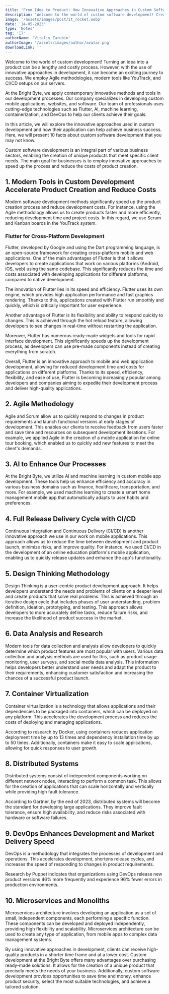 ```yaml
---
title: 'From Idea to Product: How Innovative Approaches in Custom Software Development Help Achieve Goals'
description: 'Welcome to the world of custom software development! Creating a product from idea to implementation can be a lengthy and costly process.'
image: '/assets/images/post/it_rocket.webp'
date: '14-05-2023'
type: 'Notes'
tag: 'IT'
authorName: 'Vitaliy Zarubin'
authorImage: '/assets/images/author/avatar.png'
downloadLink: ''
---
```


Welcome to the world of custom development! Turning an idea into a product can be a lengthy and costly process. However, with the use of innovative approaches in development, it can become an exciting journey to success. We employ Agile methodologies, modern tools like YouTrack, and CI/CD setups on our servers.

At the Bright Byte, we apply contemporary innovative methods and tools in our development processes. Our company specializes in developing custom mobile applications, websites, and software. Our team of professionals uses cutting-edge technologies such as Flutter, AI, machine learning, containerization, and DevOps to help our clients achieve their goals.

In this article, we will explore the innovative approaches used in custom development and how their application can help achieve business success. Here, we will present 10 facts about custom software development that you may not know.

Custom software development is an integral part of various business sectors, enabling the creation of unique products that meet specific client needs. The main goal for businesses is to employ innovative approaches to speed up the process and reduce the costs of product creation.

## 1. Modern Tools in Custom Development Accelerate Product Creation and Reduce Costs

Modern software development methods significantly speed up the product creation process and reduce development costs. For instance, using the Agile methodology allows us to create products faster and more efficiently, reducing development time and project costs. In this regard, we use Scrum and Kanban boards in the YouTrack system.

### Flutter for Cross-Platform Development

Flutter, developed by Google and using the Dart programming language, is an open-source framework for creating cross-platform mobile and web applications. One of the main advantages of Flutter is that it allows developers to create applications that work on various platforms (Android, iOS, web) using the same codebase. This significantly reduces the time and costs associated with developing applications for different platforms, compared to native development.

The innovation of Flutter lies in its speed and efficiency. Flutter uses its own engine, which provides high application performance and fast graphics rendering. Thanks to this, applications created with Flutter run smoothly and quickly, which is critically important for user experience.

Another advantage of Flutter is its flexibility and ability to respond quickly to changes. This is achieved through the hot reload feature, allowing developers to see changes in real-time without restarting the application.

Moreover, Flutter has numerous ready-made widgets and tools for rapid interface development. This significantly speeds up the development process, as developers can use pre-made components instead of creating everything from scratch.

Overall, Flutter is an innovative approach to mobile and web application development, allowing for reduced development time and costs for applications on different platforms. Thanks to its speed, efficiency, flexibility, and ease of use, Flutter is becoming increasingly popular among developers and companies aiming to expedite their development process and deliver high-quality applications.

## 2. Agile Methodology

Agile and Scrum allow us to quickly respond to changes in product requirements and launch functional versions at early stages of development. This enables our clients to receive feedback from users faster and save time and resources on subsequent development iterations. For example, we applied Agile in the creation of a mobile application for online tour booking, which enabled us to quickly add new features to meet the client's demands.

## 3. AI to Enhance Our Processes

At the Bright Byte, we utilize AI and machine learning in custom mobile app development. These tools help us enhance efficiency and accuracy in various business domains such as finance, healthcare, transportation, and more. For example, we used machine learning to create a smart home management mobile app that automatically adapts to user habits and preferences.

## 4. Full Release Delivery Cycle with CI/CD

Continuous Integration and Continuous Delivery (CI/CD) is another innovative approach we use in our work on mobile applications. This approach allows us to reduce the time between development and product launch, minimize risks, and improve quality. For instance, we used CI/CD in the development of an online education platform's mobile application, enabling us to quickly release updates and enhance the app's functionality.

## 5. Design Thinking Methodology

Design Thinking is a user-centric product development approach. It helps developers understand the needs and problems of clients on a deeper level and create products that solve real problems. This is achieved through an iterative design cycle that includes phases of user understanding, problem definition, ideation, prototyping, and testing. This approach allows developers to more accurately define tasks, reduce failure risks, and increase the likelihood of product success in the market.

## 6. Data Analysis and Research

Modern tools for data collection and analysis allow developers to quickly determine which product features are most popular with users. Various data collection and analysis methods are used for this, such as product usage monitoring, user surveys, and social media data analysis. This information helps developers better understand user needs and adapt the product to their requirements, enhancing customer satisfaction and increasing the chances of a successful product launch.

## 7. Container Virtualization

Container virtualization is a technology that allows applications and their dependencies to be packaged into containers, which can be deployed on any platform. This accelerates the development process and reduces the costs of deploying and managing applications.

According to research by Docker, using containers reduces application deployment time by up to 13 times and dependency installation time by up to 50 times. Additionally, containers make it easy to scale applications, allowing for quick responses to user growth.

## 8. Distributed Systems

Distributed systems consist of independent components working on different network nodes, interacting to perform a common task. This allows for the creation of applications that can scale horizontally and vertically while providing high fault tolerance.

According to Gartner, by the end of 2023, distributed systems will become the standard for developing large applications. They improve fault tolerance, ensure high availability, and reduce risks associated with hardware or software failures.

## 9. DevOps Enhances Development and Market Delivery Speed

DevOps is a methodology that integrates the processes of development and operations. This accelerates development, shortens release cycles, and increases the speed of responding to changes in product requirements.

Research by Puppet indicates that organizations using DevOps release new product versions 46% more frequently and experience 96% fewer errors in production environments.

## 10. Microservices and Monoliths

Microservices architecture involves developing an application as a set of small, independent components, each performing a specific function. These components can be developed and deployed independently, providing high flexibility and scalability. Microservices architecture can be used to create any type of application, from mobile apps to complex data management systems.

By using innovative approaches in development, clients can receive high-quality products in a shorter time frame and at a lower cost. Custom development at the Bright Byte offers many advantages over purchasing ready-made solutions. It allows for the creation of a unique product that precisely meets the needs of your business. Additionally, custom software development provides opportunities to save time and money, enhance product security, select the most suitable technologies, and achieve a tailored solution.
